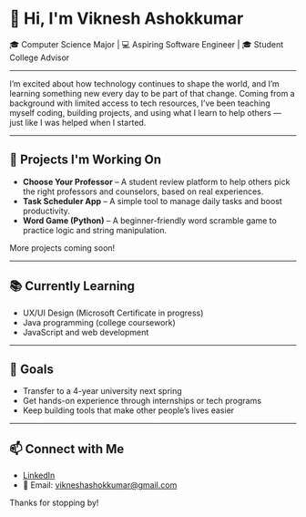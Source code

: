 # 👋 Hi, I'm Viknesh Ashokkumar

🎓 Computer Science Major | 💻 Aspiring Software Engineer | 🎓 Student College Advisor

---

I’m excited about how technology continues to shape the world, and I’m learning something new every day to be part of that change. Coming from a background with limited access to tech resources, I’ve been teaching myself coding, building projects, and using what I learn to help others — just like I was helped when I started.

---

## 🚀 Projects I'm Working On

- **Choose Your Professor** – A student review platform to help others pick the right professors and counselors, based on real experiences.
- **Task Scheduler App** – A simple tool to manage daily tasks and boost productivity.
- **Word Game (Python)** – A beginner-friendly word scramble game to practice logic and string manipulation.

More projects coming soon!

---

## 📚 Currently Learning

- UX/UI Design (Microsoft Certificate in progress)
- Java programming (college coursework)
- JavaScript and web development

---

## 🌱 Goals

- Transfer to a 4-year university next spring
- Get hands-on experience through internships or tech programs
- Keep building tools that make other people’s lives easier

---

## 📫 Connect with Me

- [LinkedIn](https://www.linkedin.com/in/viknesh-ashokkumar-34b948291)  
- 📧 Email: vikneshashokkumar@gmail.com

Thanks for stopping by!
